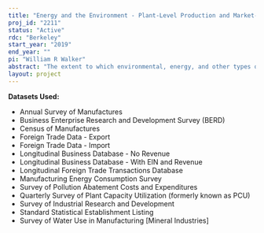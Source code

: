 ```yaml
---
title: "Energy and the Environment - Plant-Level Production and Market-Level Incidence"
proj_id: "2211"
status: "Active"
rdc: "Berkeley"
start_year: "2019"
end_year: ""
pi: "William R Walker"
abstract: "The extent to which environmental, energy, and other types of regulations influence firm-level production decisions has important implications for aggregate welfare and distributional incidence. Empirical research in this area is limited though growing. Much economic research on environmental regulation and environmental goods still compares how "clean" versus "dirty" industries respond to different regulatory or economic forces. However, the availability of firm and plant-level data makes it possible to recognize that firms within an industry differ very widely. Even within a narrowly defined industry firms differ enormously in the quantity and mix of pollutants that they emit, in the stringency of regulations they face, in productivity, trade exposure, market power, product quality, input mix, and product mix. Some of these differences may reflect measurement error or idiosyncratic productivity shocks, but others reflect fundamental economic forces. The lack of high-quality, firm or plant level microdata has substantially limited research in this area. "
layout: project
---
```


**Datasets Used:**

  - Annual Survey of Manufactures 
  - Business Enterprise Research and Development Survey (BERD) 
  - Census of Manufactures 
  - Foreign Trade Data - Export 
  - Foreign Trade Data - Import 
  - Longitudinal Business Database - No Revenue 
  - Longitudinal Business Database - With EIN and Revenue 
  - Longitudinal Foreign Trade Transactions Database 
  - Manufacturing Energy Consumption Survey 
  - Survey of Pollution Abatement Costs and Expenditures 
  - Quarterly Survey of Plant Capacity Utilization (formerly known as PCU) 
  - Survey of Industrial Research and Development 
  - Standard Statistical Establishment Listing 
  - Survey of Water Use in Manufacturing [Mineral Industries] 


